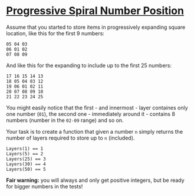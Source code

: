 # [Progressive Spiral Number Position](https://www.codewars.com/kata/5a254114e1ce0ecf6a000168)

Assume that you started to store items in progressively expanding square location, like this for the first 9 numbers:

```
05 04 03
06 01 02
07 08 09
```

And like this for the expanding to include up to the first 25 numbers:

```
17 16 15 14 13
18 05 04 03 12
19 06 01 02 11
20 07 08 09 10
21 22 23 24 25
```

You might easily notice that the first - and innermost - layer containes only one number (`01`),
the second one - immediately around it - contains 8 numbers (number in the `02-09` range) and so on.

Your task is to create a function that given a number `n` simply returns the number of layers required to store up to `n` (included).

```
Layers(1) == 1
Layers(5) == 2
Layers(25) == 3
Layers(30) == 4
Layers(50) == 5
```

__Fair warning:__ you will always and only get positive integers, but be ready for bigger numbers in the tests!